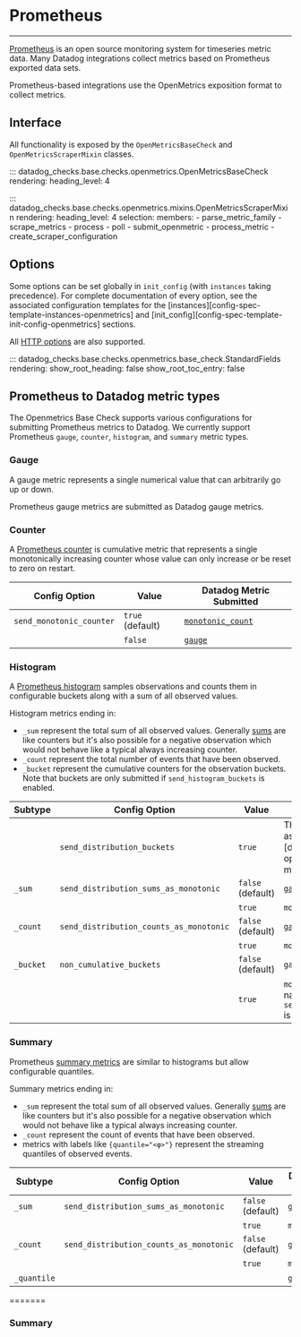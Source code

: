# Prometheus

-----

[Prometheus](https://prometheus.io) is an open source monitoring system for timeseries metric data. Many Datadog 
integrations collect metrics based on Prometheus exported data sets.

Prometheus-based integrations use the OpenMetrics exposition format to collect metrics.

## Interface

All functionality is exposed by the `OpenMetricsBaseCheck` and `OpenMetricsScraperMixin` classes.

::: datadog_checks.base.checks.openmetrics.OpenMetricsBaseCheck
    rendering:
      heading_level: 4

::: datadog_checks.base.checks.openmetrics.mixins.OpenMetricsScraperMixin
    rendering:
      heading_level: 4
    selection:
      members:
        - parse_metric_family
        - scrape_metrics
        - process
        - poll
        - submit_openmetric
        - process_metric
        - create_scraper_configuration

## Options

Some options can be set globally in `init_config` (with `instances` taking precedence).
For complete documentation of every option, see the associated configuration templates for the
[instances][config-spec-template-instances-openmetrics] and [init_config][config-spec-template-init-config-openmetrics] sections.

All [HTTP options](http.md#options) are also supported.


::: datadog_checks.base.checks.openmetrics.base_check.StandardFields
    rendering:
      show_root_heading: false
      show_root_toc_entry: false

## Prometheus to Datadog metric types

The Openmetrics Base Check supports various configurations for submitting Prometheus metrics to Datadog.
We currently support Prometheus `gauge`, `counter`, `histogram`, and `summary` metric types.

### Gauge
A gauge metric represents a single numerical value that can arbitrarily go up or down.

Prometheus gauge metrics are submitted as Datadog gauge metrics.

### Counter

A [Prometheus counter](https://prometheus.io/docs/concepts/metric_types/#counter) is cumulative metric that represents 
a single monotonically increasing counter whose value can only increase or be reset to zero on restart.

Config Option|Value|Datadog Metric Submitted
-------------|-----|------------------------
`send_monotonic_counter`|`true` (default)| [`monotonic_count`](https://github.com/DataDog/integrations-core/blob/master/datadog_checks_base/datadog_checks/base/checks/openmetrics/mixins.py#L667-L668)
&nbsp;|`false`|[`gauge`](https://github.com/DataDog/integrations-core/blob/master/datadog_checks_base/datadog_checks/base/checks/openmetrics/mixins.py#L671-L672)

### Histogram

A [Prometheus histogram](https://prometheus.io/docs/concepts/metric_types/#histogram) samples observations and counts 
them in configurable buckets along with a sum of all observed values.

Histogram metrics ending in:

- `_sum` represent the total sum of all observed values. Generally [sums](https://prometheus.io/docs/practices/histograms/#count-and-sum-of-observations)
 are like counters but it's also possible for a negative observation which would not behave like a typical always increasing counter.
- `_count` represent the total number of events that have been observed.
- `_bucket` represent the cumulative counters for the observation buckets. Note that buckets are only submitted if `send_histogram_buckets` is enabled.


Subtype|Config Option|Value|Datadog Metric Submitted
-------|-------------|-----|------------------------
&nbsp;|`send_distribution_buckets`|`true`|The entire histogram can be submitted as a single [distribution metric][datadog-distribution-metrics]. If the option is enabled, none of the subtype metrics will be submitted.
`_sum`|`send_distribution_sums_as_monotonic`|`false` (default)|[`gauge`](https://github.com/DataDog/integrations-core/blob/master/datadog_checks_base/datadog_checks/base/checks/openmetrics/mixins.py#L826-L835)
&nbsp;| &nbsp;|`true`|`monotonic_gauge`
`_count`|`send_distribution_counts_as_monotonic`|`false` (default)|[`gauge`](https://github.com/DataDog/integrations-core/blob/master/datadog_checks_base/datadog_checks/base/checks/openmetrics/mixins.py#L753-L763)
&nbsp;|&nbsp;|`true`|`monotonic_count`
`_bucket`|`non_cumulative_buckets`|`false` (default)|`gauge`
&nbsp;|&nbsp;|`true`|`monotonic_count` under `.count` metric name if `send_distribution_counts_as_monotonic` is enabled. Otherwise, `gauge`.


### Summary
Prometheus [summary metrics](https://prometheus.io/docs/concepts/metric_types/#summary) are similar to histograms but allow configurable quantiles.

Summary metrics ending in:

- `_sum` represent the total sum of all observed values. Generally [sums](https://prometheus.io/docs/practices/histograms/#count-and-sum-of-observations)
 are like counters but it's also possible for a negative observation which would not behave like a typical always increasing counter.
- `_count` represent the count of events that have been observed.
-  metrics with labels like `{quantile="<φ>"}` represent the streaming quantiles of observed events.

Subtype|Config Option|Value|Datadog Metric Submitted
-------|-------------|-----|------------------------
`_sum`|`send_distribution_sums_as_monotonic`|`false` (default)|[`gauge`](https://github.com/DataDog/integrations-core/blob/master/datadog_checks_base/datadog_checks/base/checks/openmetrics/mixins.py#L826-L835)
&nbsp;| &nbsp;|`true`|`monotonic_gauge`
`_count`|`send_distribution_counts_as_monotonic`|`false` (default)|[`gauge`](https://github.com/DataDog/integrations-core/blob/master/datadog_checks_base/datadog_checks/base/checks/openmetrics/mixins.py#L753-L763)
&nbsp;|&nbsp;|`true`|`monotonic_count`
`_quantile`|&nbsp;|&nbsp;|`gauge`
=======
### Summary
